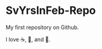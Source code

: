 SvYrsInFeb-Repo
=================

My first repository on Github.

I love :coffee:, :pizza:, and :dancer:.
